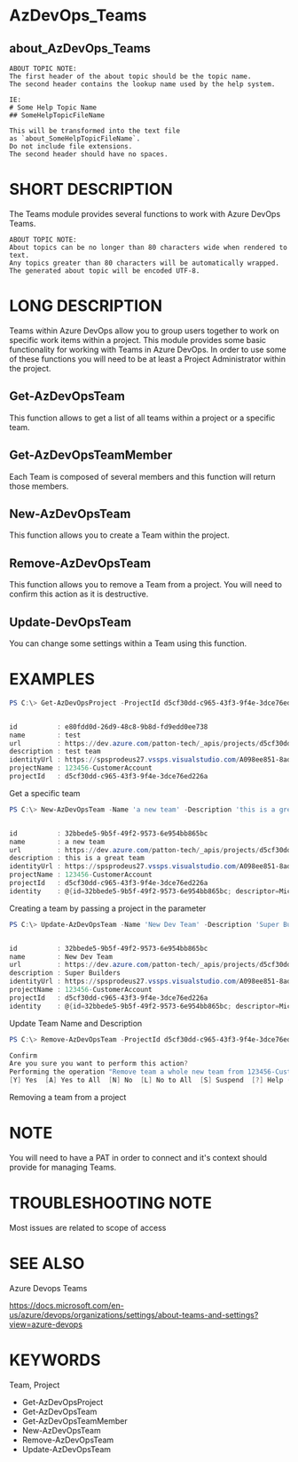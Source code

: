 ﻿# AzDevOps_Teams
## about_AzDevOps_Teams

```
ABOUT TOPIC NOTE:
The first header of the about topic should be the topic name.
The second header contains the lookup name used by the help system.

IE:
# Some Help Topic Name
## SomeHelpTopicFileName

This will be transformed into the text file
as `about_SomeHelpTopicFileName`.
Do not include file extensions.
The second header should have no spaces.
```

# SHORT DESCRIPTION
The Teams module provides several functions to work with Azure DevOps Teams.

```
ABOUT TOPIC NOTE:
About topics can be no longer than 80 characters wide when rendered to text.
Any topics greater than 80 characters will be automatically wrapped.
The generated about topic will be encoded UTF-8.
```

# LONG DESCRIPTION
Teams within Azure DevOps allow you to group users together to work on specific
work items within a project. This module provides some basic functionality for
working with Teams in Azure DevOps. In order to use some of these functions you
will need to be at least a Project Administrator within the project.

## Get-AzDevOpsTeam
This function allows to get a list of all teams within a project or a specific
team.

## Get-AzDevOpsTeamMember
Each Team is composed of several members and this function will return those
members.

## New-AzDevOpsTeam
This function allows you to create a Team within the project.

## Remove-AzDevOpsTeam
This function allows you to remove a Team from a project. You will need to
confirm this action as it is destructive.

## Update-DevOpsTeam
You can change some settings within a Team using this function.

# EXAMPLES
```powershell
PS C:\> Get-AzDevOpsProject -ProjectId d5cf30dd-c965-43f3-9f4e-3dce76ed226a |Get-AzDevOpsTeam -TeamId e80fdd0d-26d9-48c8-9b8d-fd9edd0ee738


id          : e80fdd0d-26d9-48c8-9b8d-fd9edd0ee738
name        : test
url         : https://dev.azure.com/patton-tech/_apis/projects/d5cf30dd-c965-43f3-9f4e-3dce76ed226a/teams/e80fdd0d-26d9-48c8-9b8d-fd9edd0ee738
description : test team
identityUrl : https://spsprodeus27.vssps.visualstudio.com/A098ee851-8ad4-482f-834b-e68ea8489c4d/_apis/Identities/e80fdd0d-26d9-48c8-9b8d-fd9edd0ee738
projectName : 123456-CustomerAccount
projectId   : d5cf30dd-c965-43f3-9f4e-3dce76ed226a
```

Get a specific team

```powershell
PS C:\> New-AzDevOpsTeam -Name 'a new team' -Description 'this is a great team' -Project (Get-AzDevOpsProject -ProjectId d5cf30dd-c965-43f3-9f4e-3dce76ed226a)


id          : 32bbede5-9b5f-49f2-9573-6e954bb865bc
name        : a new team
url         : https://dev.azure.com/patton-tech/_apis/projects/d5cf30dd-c965-43f3-9f4e-3dce76ed226a/teams/32bbede5-9b5f-49f2-9573-6e954bb865bc
description : this is a great team
identityUrl : https://spsprodeus27.vssps.visualstudio.com/A098ee851-8ad4-482f-834b-e68ea8489c4d/_apis/Identities/32bbede5-9b5f-49f2-9573-6e954bb865bc
projectName : 123456-CustomerAccount
projectId   : d5cf30dd-c965-43f3-9f4e-3dce76ed226a
identity    : @{id=32bbede5-9b5f-49f2-9573-6e954bb865bc; descriptor=Microsoft.TeamFoundation.Identity;S-1-9-1551374245-3710963669-1707733827-2672704974-1995252330-1-3120685155-2277392965-2784624880-900151811; subjectDescriptor=vssgp.Uy0xLTktMTU1MTM3NDI0NS0zNzEwOTYzNjY5LTE3MDc3MzM4MjctMjY3MjcwNDk3NC0xOTk1MjUyMzMwLTEtMzEyMDY4NTE1NS0yMjc3MzkyOTY1LTI3ODQ2MjQ4ODAtOTAwMTUxODEx; providerDisplayName=[123456-CustomerAccount]\a new team; isActive=True; isContainer=True; members=System.Object[]; memberOf=System.Object[]; masterId=32bbede5-9b5f-49f2-9573-6e954bb865bc; properties=; resourceVersion=2; metaTypeId=255}
```

Creating a team by passing a project in the parameter

```powershell
PS C:\> Update-AzDevOpsTeam -Name 'New Dev Team' -Description 'Super Builders' -Team (Get-AzDevOpsTeam -ProjectId d5cf30dd-c965-43f3-9f4e-3dce76ed226a -TeamId 32bbede5-9b5f-49f2-9573-6e954bb865bc)


id          : 32bbede5-9b5f-49f2-9573-6e954bb865bc
name        : New Dev Team
url         : https://dev.azure.com/patton-tech/_apis/projects/d5cf30dd-c965-43f3-9f4e-3dce76ed226a/teams/32bbede5-9b5f-49f2-9573-6e954bb865bc
description : Super Builders
identityUrl : https://spsprodeus27.vssps.visualstudio.com/A098ee851-8ad4-482f-834b-e68ea8489c4d/_apis/Identities/32bbede5-9b5f-49f2-9573-6e954bb865bc
projectName : 123456-CustomerAccount
projectId   : d5cf30dd-c965-43f3-9f4e-3dce76ed226a
identity    : @{id=32bbede5-9b5f-49f2-9573-6e954bb865bc; descriptor=Microsoft.TeamFoundation.Identity;S-1-9-1551374245-3710963669-1707733827-2672704974-1995252330-1-3120685155-2277392965-2784624880-900151811; subjectDescriptor=vssgp.Uy0xLTktMTU1MTM3NDI0NS0zNzEwOTYzNjY5LTE3MDc3MzM4MjctMjY3MjcwNDk3NC0xOTk1MjUyMzMwLTEtMzEyMDY4NTE1NS0yMjc3MzkyOTY1LTI3ODQ2MjQ4ODAtOTAwMTUxODEx; providerDisplayName=[123456-CustomerAccount]\a new team; isActive=True; isContainer=True; members=System.Object[]; memberOf=System.Object[]; masterId=32bbede5-9b5f-49f2-9573-6e954bb865bc; properties=; resourceVersion=2; metaTypeId=255}
```

Update Team Name and Description

```powershell
PS C:\> Remove-AzDevOpsTeam -ProjectId d5cf30dd-c965-43f3-9f4e-3dce76ed226a -TeamId 9a305dd2-d928-44ab-84bf-03ccaa9b54c4

Confirm
Are you sure you want to perform this action?
Performing the operation "Remove team a whole new team from 123456-CustomerAccount Azure Devops Projects" on target "Delete".
[Y] Yes  [A] Yes to All  [N] No  [L] No to All  [S] Suspend  [?] Help (default is "Y"): y
```

Removing a team from a project


# NOTE
You will need to have a PAT in order to connect and it's context should provide
for managing Teams.

# TROUBLESHOOTING NOTE
Most issues are related to scope of access

# SEE ALSO
Azure Devops Teams

https://docs.microsoft.com/en-us/azure/devops/organizations/settings/about-teams-and-settings?view=azure-devops

# KEYWORDS
Team, Project

- Get-AzDevOpsProject
- Get-AzDevOpsTeam
- Get-AzDevOpsTeamMember
- New-AzDevOpsTeam
- Remove-AzDevOpsTeam
- Update-AzDevOpsTeam
